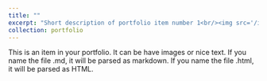 ```yaml
---
title: ""
excerpt: "Short description of portfolio item number 1<br/><img src='/images/part01.JPG'>"
collection: portfolio
---
```


This is an item in your portfolio. It can be have images or nice text. If you name the file .md, it will be parsed as markdown. If you name the file .html, it will be parsed as HTML. 
